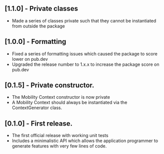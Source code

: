 ## [1.1.0] - Private classes
* Made a series of classes private such that they cannot be instantiated from outside the package

## [1.0.0] - Formatting
* Fixed a series of formatting issues which caused the package to score lower on pub.dev
* Upgraded the release number to 1.x.x to increase the package score on pub.dev

## [0.1.5] - Private constructor.
* The Mobility Context constructor is now private
* A Mobility Context should always be instantiated via the ContextGenerator class.

## [0.1.0] - First release.
* The first official release with working unit tests
* Includes a minimalistic API which allows the application programmer to generate features with very few lines of code.

